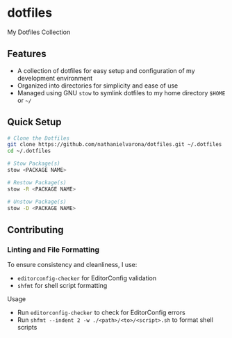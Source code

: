 # dotfiles

My Dotfiles Collection

## Features

* A collection of dotfiles for easy setup and configuration of my development environment
* Organized into directories for simplicity and ease of use
* Managed using GNU `stow` to symlink dotfiles to my home directory `$HOME` or `~/`

## Quick Setup

```bash
# Clone the Dotfiles
git clone https://github.com/nathanielvarona/dotfiles.git ~/.dotfiles
cd ~/.dotfiles

# Stow Package(s)
stow <PACKAGE NAME>

# Restow Package(s)
stow -R <PACKAGE NAME>

# Unstow Package(s)
stow -D <PACKAGE NAME>
```


## Contributing

### Linting and File Formatting

To ensure consistency and cleanliness, I use:

* `editorconfig-checker` for EditorConfig validation
* `shfmt` for shell script formatting

Usage
* Run `editorconfig-checker` to check for EditorConfig errors
* Run `shfmt --indent 2 -w ./<path>/<to>/<script>.sh` to format shell scripts
